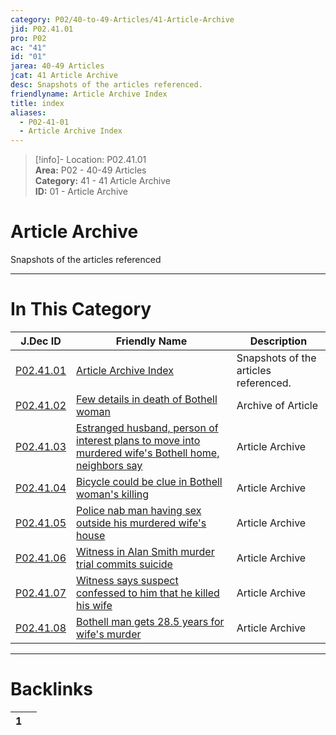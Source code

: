 ```yaml
---  
category: P02/40-to-49-Articles/41-Article-Archive  
jid: P02.41.01  
pro: P02  
ac: "41"  
id: "01"  
jarea: 40-49 Articles  
jcat: 41 Article Archive  
desc: Snapshots of the articles referenced.  
friendlyname: Article Archive Index  
title: index  
aliases:  
  - P02-41-01  
  - Article Archive Index  
---  
```

>[!info]- Location: P02.41.01  
>**Area:** P02 - 40-49 Articles  
>**Category:** 41 - 41 Article Archive  
>**ID:** 01 - Article Archive  
  
# Article Archive  
  
Snapshots of the articles referenced  
   
  
  
---  
# In This Category  
  
| J.Dec ID                                                                                                                                                                                                   | Friendly Name                                                                                                                                                                                                                                                                                         | Description                           |  
| ---------------------------------------------------------------------------------------------------------------------------------------------------------------------------------------------------------- | ----------------------------------------------------------------------------------------------------------------------------------------------------------------------------------------------------------------------------------------------------------------------------------------------------- | ------------------------------------- |  
| [P02.41.01](index.md)                                                                                                                | [Article Archive Index](index.md)                                                                                                                                                                                               | Snapshots of the articles referenced. |  
| [P02.41.02](./02-2013_02_14---Few-details-in-death-of-Bothell-woman.md)                                                                | [Few details in death of Bothell woman](./02-2013_02_14---Few-details-in-death-of-Bothell-woman.md)                                                                                                                               | Archive of Article                    |  
| [P02.41.03](./03-2013_04_22---Estranged-husband_-person-of-interest-plans-to-move-into-murdered-wife%E2%80%99s-Bothell-home_-neighbors-say.md) | [Estranged husband, person of interest plans to move into murdered wife's Bothell home, neighbors say](./03-2013_04_22---Estranged-husband_-person-of-interest-plans-to-move-into-murdered-wife%E2%80%99s-Bothell-home_-neighbors-say.md) | Article Archive                       |  
| [P02.41.04](./04-2013_05_06---Bicycle-could-be-clue-in-Bothell-woman%E2%80%99s-killing.md)                                                     | [Bicycle could be clue in Bothell woman's killing](./04-2013_05_06---Bicycle-could-be-clue-in-Bothell-woman%E2%80%99s-killing.md)                                                                                                         | Article Archive                       |  
| [P02.41.05](./05-2013_06_20---Police-nab-man-having-sex-outside-his-murdered-wife_s-house.md)                                          | [Police nab man having sex outside his murdered wife's house](./05-2013_06_20---Police-nab-man-having-sex-outside-his-murdered-wife_s-house.md)                                                                                   | Article Archive                       |  
| [P02.41.06](./06-2014_04_10---Witness-in-Alan-Smith-murder-trial-commits-suicide.md)                                                   | [Witness in Alan Smith murder trial commits suicide](./06-2014_04_10---Witness-in-Alan-Smith-murder-trial-commits-suicide.md)                                                                                                     | Article Archive                       |  
| [P02.41.07](./07-2015_01_28---Witness-says-suspect-confessed-to-him-that-he-killed-his-wife.md)                                        | [Witness says suspect confessed to him that he killed his wife](./07-2015_01_28---Witness-says-suspect-confessed-to-him-that-he-killed-his-wife.md)                                                                               | Article Archive                       |  
| [P02.41.08](./08-2015_03_05---Bothell-man-gets-28_5-years-for-wife%E2%80%99s-murder.md)                                                        | [Bothell man gets 28.5 years for wife's murder](./08-2015_03_05---Bothell-man-gets-28_5-years-for-wife%E2%80%99s-murder.md)                                                                                                               | Article Archive                       |  
  
  
---  
# Backlinks  
<div><table class="dataview table-view-table"><thead class="table-view-thead"><tr class="table-view-tr-header"><th class="table-view-th"><span></span><span class="dataview small-text">1</span></th><th class="table-view-th"><span></span></th></tr></thead><tbody class="table-view-tbody"></tbody></table></div>